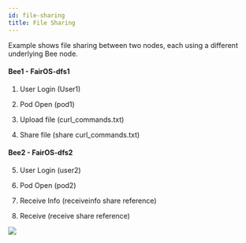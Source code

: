 ```yaml
---
id: file-sharing
title: File Sharing
---
```


Example shows file sharing between two nodes, each using a different underlying Bee node.

#### Bee1 - FairOS-dfs1

1) User Login (User1)

2) Pod Open (pod1)

3) Upload file (curl_commands.txt)

4) Share file (share curl_commands.txt)

#### Bee2 - FairOS-dfs2

5) User Login (user2)

6) Pod Open (pod2)

7) Receive Info (receiveinfo share reference)

8) Receive (receive share reference)

[![](https://j.gifs.com/91qVWP.gif)](https://gateway.ethswarm.org/access/2a1e913249d5612834c72834524240726a2ca18d6a0cfa896038eefd3be390ec)
